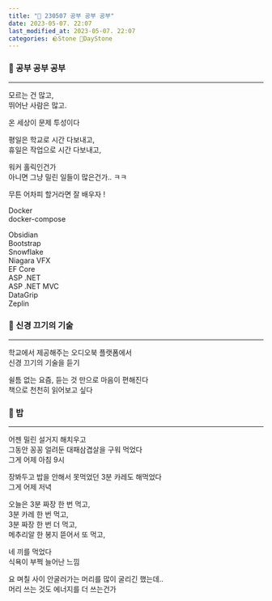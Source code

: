 ```yaml
---
title: "🌱 230507 공부 공부 공부"
date: 2023-05-07. 22:07
last_modified_at: 2023-05-07. 22:07
categories: 🪨Stone 🌱DayStone
---
```


### 🗿 공부 공부 공부

---

모르는 건 많고,  
뛰어난 사람은 많고.  

온 세상이 문제 투성이다  

평일은 학교로 시간 다보내고,  
휴일은 작업으로 시간 다보내고,  

워커 홀릭인건가  
아니면 그냥 밀린 일들이 많은건가.. ㅋㅋ  

무튼 어차피 할거라면 잘 배우자 !  

Docker  
docker-compose  

Obsidian  
Bootstrap  
Snowflake  
Niagara VFX  
EF Core  
ASP .NET  
ASP .NET MVC  
DataGrip  
Zeplin  

### 🗿 신경 끄기의 기술

---

학교에서 제공해주는 오디오북 플랫폼에서  
신경 끄기의 기술을 듣기  

쉴틈 없는 요즘, 듣는 것 만으로 마음이 편해진다  
책으로 천천히 읽어보고 싶다  

### 🗿 밥

---

어젠 밀린 설거지 해치우고  
그동안 꽁꽁 얼려둔 대패삼겹살을 구워 먹었다  
그게 어제 아침 9시  

장봐두고 밥을 안해서 못먹었던 3분 카레도 해먹었다  
그게 어제 저녁  

오늘은 3분 짜장 한 번 먹고,  
3분 카레 한 번 먹고,  
3분 짜장 한 번 더 먹고,  
메추리알 한 봉지 뜯어서 또 먹고,  

네 끼를 먹었다  
식욕이 부쩍 늘어난 느낌  

요 며칠 사이 안굴러가는 머리를 많이 굴리긴 했는데..  
머리 쓰는 것도 에너지를 더 쓰는건가  
